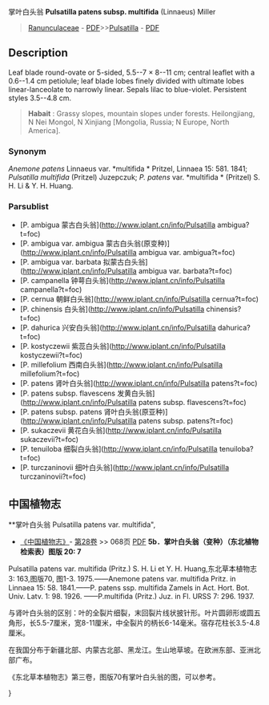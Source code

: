 掌叶白头翁 **Pulsatilla patens subsp. multifida** (Linnaeus) Miller

> [Ranunculaceae](http://www.iplant.cn/info/Ranunculaceae?t=foc) - [PDF](http://www.iplant.cn/foc/pdf/Ranunculaceae.pdf)>>[Pulsatilla](http://www.iplant.cn/info/Pulsatilla?t=foc) - [PDF](http://www.iplant.cn/foc/pdf/Pulsatilla.pdf)

## Description

Leaf blade round-ovate or 5-sided, 5.5--7 × 8--11 cm; central leaflet with a 0.6--1.4 cm petiolule; leaf blade lobes finely divided with ultimate lobes linear-lanceolate to narrowly linear. Sepals lilac to blue-violet. Persistent styles 3.5--4.8 cm.


> **Habait** : 
> Grassy slopes, mountain slopes under forests. Heilongjiang, N Nei Mongol, N Xinjiang [Mongolia, Russia; N Europe, North America].

### Synonym
*Anemone patens* Linnaeus var. *multifida * Pritzel, Linnaea 15: 581. 1841; *Pulsatilla multifida* (Pritzel) Juzepczuk; *P. patens* var. *multifida * (Pritzel) S. H. Li & Y. H. Huang.

### Parsublist

* [P.  ambigua  蒙古白头翁](http://www.iplant.cn/info/Pulsatilla ambigua?t=foc)
* [P.  ambigua var. ambigua  蒙古白头翁(原变种)](http://www.iplant.cn/info/Pulsatilla ambigua var. ambigua?t=foc)
* [P.  ambigua var. barbata  拟蒙古白头翁](http://www.iplant.cn/info/Pulsatilla ambigua var. barbata?t=foc)
* [P.  campanella  钟萼白头翁](http://www.iplant.cn/info/Pulsatilla campanella?t=foc)
* [P.  cernua  朝鲜白头翁](http://www.iplant.cn/info/Pulsatilla cernua?t=foc)
* [P.  chinensis  白头翁](http://www.iplant.cn/info/Pulsatilla chinensis?t=foc)
* [P.  dahurica  兴安白头翁](http://www.iplant.cn/info/Pulsatilla dahurica?t=foc)
* [P.  kostyczewii  紫蕊白头翁](http://www.iplant.cn/info/Pulsatilla kostyczewii?t=foc)
* [P.  millefolium  西南白头翁](http://www.iplant.cn/info/Pulsatilla millefolium?t=foc)
* [P.  patens  肾叶白头翁](http://www.iplant.cn/info/Pulsatilla patens?t=foc)
* [P.  patens subsp. flavescens  发黄白头翁](http://www.iplant.cn/info/Pulsatilla patens subsp. flavescens?t=foc)
* [P.  patens subsp. patens  肾叶白头翁(原亚种)](http://www.iplant.cn/info/Pulsatilla patens subsp. patens?t=foc)
* [P.  sukaczevii  黄花白头翁](http://www.iplant.cn/info/Pulsatilla sukaczevii?t=foc)
* [P.  tenuiloba  细裂白头翁](http://www.iplant.cn/info/Pulsatilla tenuiloba?t=foc)
* [P.  turczaninovii  细叶白头翁](http://www.iplant.cn/info/Pulsatilla turczaninovii?t=foc)

## 中国植物志

**掌叶白头翁 Pulsatilla patens var. multifida",


* [《中国植物志》](http://www.iplant.cn/frps)- [第28卷](http://www.iplant.cn/frps/vol/28) >> 068页 [PDF](http://www.iplant.cn/frps/pdf/28/068a.pdf)
**5b．掌叶白头翁（变种）（东北植物检索表）图版 20: 7**

Pulsatilla patens var. multifida (Pritz.) S. H. Li et Y. H. Huang,东北草本植物志3: 163,图版70, 图1-3. 1975.——Anemone patens var. multifida Pritz. in Linnaea 15: 58. 1841.——P. patens ssp. multifida Zamels in Act. Hort. Bot. Univ. Latv. 1: 98. 1926. ——P.multifida (Pritz.) Juz. in Fl. URSS 7: 296. 1937.

与肾叶白头翁的区别：叶的全裂片细裂，末回裂片线状披针形。叶片圆卵形或圆五角形，长5.5-7厘米，宽8-11厘米，中全裂片的柄长6-14毫米。宿存花柱长3.5-4.8厘米。

在我国分布于新疆北部、内蒙古北部、黑龙江。生山地草坡。在欧洲东部、亚洲北部广布。

《东北草本植物志》第三卷，图版70有掌叶白头翁的图，可以参考。

}